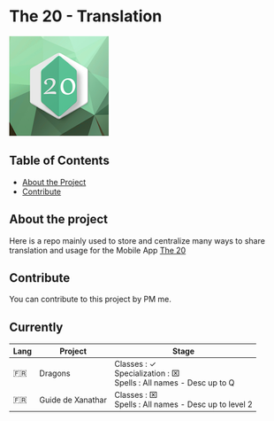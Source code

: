 # The 20 - Translation
![](RPP_Logo2.png)

<!-- TABLE OF CONTENTS -->
## Table of Contents

* [About the Project](#about-the-project)
* [Contribute](#contribute)

## About the project

Here is a repo mainly used to store and centralize many ways to share translation and usage for the Mobile App [The 20](https://play.google.com/store/apps/details?id=com.siryorgan.roleplayerpages)

## Contribute

You can contribute to this project by PM me.

## Currently

|  Lang | Project | Stage  | 
| ----- | ----- | ----- |
| 🇫🇷 | Dragons | Classes : ✓ </br> Specialization : ⌧ </br> Spells : All names - Desc up to Q |
| 🇫🇷 | Guide de Xanathar | Classes : ⌧ </br> Spells : All names - Desc up to level 2 |
